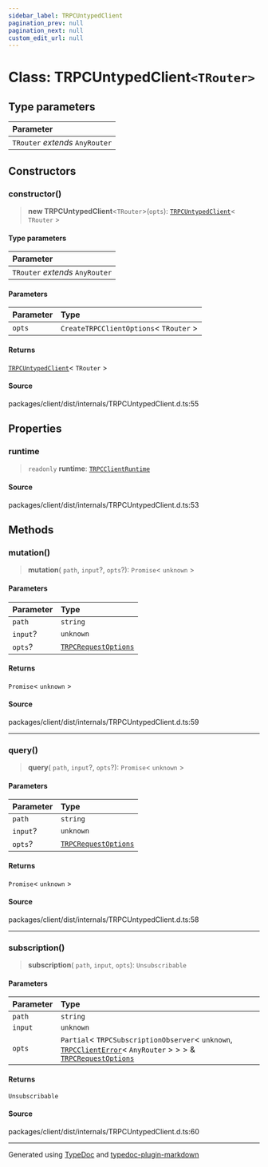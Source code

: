 ```yaml
---
sidebar_label: TRPCUntypedClient
pagination_prev: null
pagination_next: null
custom_edit_url: null
---
```


# Class: TRPCUntypedClient`<TRouter>`

## Type parameters

| Parameter                       |
| :------------------------------ |
| `TRouter` _extends_ `AnyRouter` |

## Constructors

### constructor()

> **new TRPCUntypedClient**\<`TRouter`\>(`opts`): [`TRPCUntypedClient`](02-class.TRPCUntypedClient.md)< `TRouter` \>

#### Type parameters

| Parameter                       |
| :------------------------------ |
| `TRouter` _extends_ `AnyRouter` |

#### Parameters

| Parameter | Type                                    |
| :-------- | :-------------------------------------- |
| `opts`    | `CreateTRPCClientOptions`< `TRouter` \> |

#### Returns

[`TRPCUntypedClient`](02-class.TRPCUntypedClient.md)< `TRouter` \>

#### Source

packages/client/dist/internals/TRPCUntypedClient.d.ts:55

## Properties

### runtime

> `readonly` **runtime**: [`TRPCClientRuntime`](../03-Interfaces/06-interface.TRPCClientRuntime.md)

#### Source

packages/client/dist/internals/TRPCUntypedClient.d.ts:53

## Methods

### mutation()

> **mutation**(
> `path`,
> `input`?,
> `opts`?): `Promise`< `unknown` \>

#### Parameters

| Parameter | Type                                                                        |
| :-------- | :-------------------------------------------------------------------------- |
| `path`    | `string`                                                                    |
| `input`?  | `unknown`                                                                   |
| `opts`?   | [`TRPCRequestOptions`](../03-Interfaces/07-interface.TRPCRequestOptions.md) |

#### Returns

`Promise`< `unknown` \>

#### Source

packages/client/dist/internals/TRPCUntypedClient.d.ts:59

---

### query()

> **query**(
> `path`,
> `input`?,
> `opts`?): `Promise`< `unknown` \>

#### Parameters

| Parameter | Type                                                                        |
| :-------- | :-------------------------------------------------------------------------- |
| `path`    | `string`                                                                    |
| `input`?  | `unknown`                                                                   |
| `opts`?   | [`TRPCRequestOptions`](../03-Interfaces/07-interface.TRPCRequestOptions.md) |

#### Returns

`Promise`< `unknown` \>

#### Source

packages/client/dist/internals/TRPCUntypedClient.d.ts:58

---

### subscription()

> **subscription**(
> `path`,
> `input`,
> `opts`): `Unsubscribable`

#### Parameters

| Parameter | Type                                                                                                                                                                                                   |
| :-------- | :----------------------------------------------------------------------------------------------------------------------------------------------------------------------------------------------------- |
| `path`    | `string`                                                                                                                                                                                               |
| `input`   | `unknown`                                                                                                                                                                                              |
| `opts`    | `Partial`< `TRPCSubscriptionObserver`< `unknown`, [`TRPCClientError`](01-class.TRPCClientError.md)< `AnyRouter` \> \> \> & [`TRPCRequestOptions`](../03-Interfaces/07-interface.TRPCRequestOptions.md) |

#### Returns

`Unsubscribable`

#### Source

packages/client/dist/internals/TRPCUntypedClient.d.ts:60

---

Generated using [TypeDoc](https://typedoc.org/) and [typedoc-plugin-markdown](https://www.npmjs.com/package/typedoc-plugin-markdown)
